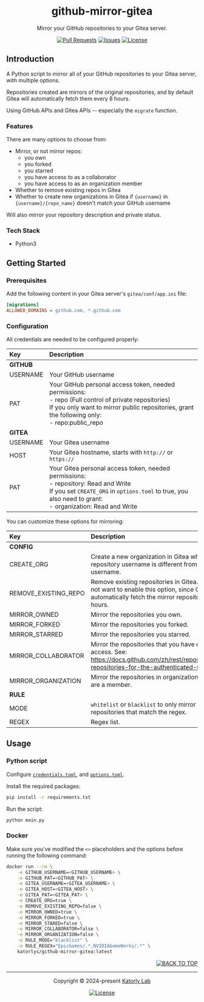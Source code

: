 <a name="readme-top"></a>
<div align="center">

<!-- <a href="#">
  <img src="https://github.com/katorlys/.github/blob/main/assets/logo/logo.png" height="100">
</a><br> -->

<h1>
  github-mirror-gitea
</h1>

<p>
  Mirror your GitHub repositories to your Gitea server.
</p>

[![Pull Requests][github-pr-badge]][github-pr-link]
[![Issues][github-issue-badge]][github-issue-link]
[![License][github-license-badge]](LICENSE)

</div>


<!-- Main Body -->

## Introduction
A Python script to mirror all of your GitHub repositories to your Gitea server, with multiple options.

Repositories created are mirrors of the original repositories, and by default Gitea will automatically fetch them every 8 hours.

Using GitHub APIs and Gitea APIs -- especially the `migrate` function.

### Features
There are many options to choose from:
- Mirror, or not mirror repos:
  - you own
  - you forked
  - you starred
  - you have access to as a collaborator
  - you have access to as an organization member
- Whether to remove existing repos in Gitea
- Whether to create new organizations in Gitea if `{username}` in `{username}/{repo_name}` doesn't match your GitHub username

Will also mirror your repository description and private status.

### Tech Stack
- Python3


## Getting Started
### Prerequisites
Add the following content in your Gitea server's `gitea/conf/app.ini` file:
```ini
[migrations]
ALLOWED_DOMAINS = github.com, *.github.com
```

### Configuration
All credentials are needed to be configured properly:

| Key        | Description                                                                                                                                                                                                   |
|:-----------|:--------------------------------------------------------------------------------------------------------------------------------------------------------------------------------------------------------------|
| **GITHUB** |                                                                                                                                                                                                               |
| USERNAME   | Your GitHub username                                                                                                                                                                                          |
| PAT        | Your GitHub personal access token, needed permissions:<br> - repo (Full control of private repositories)<br> If you only want to mirror public repositories, grant the following only:<br> - repo:public_repo |
| **GITEA**  |                                                                                                                                                                                                               |
| USERNAME   | Your Gitea username                                                                                                                                                                                           |
| HOST       | Your Gitea hostname, starts with `http://` or `https://`                                                                                                                                                      |
| PAT        | Your Gitea personal access token, needed permissions:<br> - repository: Read and Write<br> If you set `CREATE_ORG` in `options.toml` to true, you also need to grant:<br> - organization: Read and Write      |

You can customize these options for mirroring:

| Key                  | Description                                                                                                                                                |
|:---------------------|:-----------------------------------------------------------------------------------------------------------------------------------------------------------|
| **CONFIG**           |                                                                                                                                                            |
| CREATE_ORG           | Create a new organization in Gitea when the repository username is different from your GitHub username.                                                    |
| REMOVE_EXISTING_REPO | Remove existing repositories in Gitea. You may not want to enable this option, since Gitea will automatically fetch the mirror repositories every 8 hours. |
| MIRROR_OWNED         | Mirror the repositories you own.                                                                                                                           |
| MIRROR_FORKED        | Mirror the repositories you forked.                                                                                                                        |
| MIRROR_STARRED       | Mirror the repositories you starred.                                                                                                                       |
| MIRROR_COLLABORATOR  | Mirror the repositories that you have collaborator access. See: https://docs.github.com/zh/rest/repos/repos#list-repositories-for-the-authenticated-user   |
| MIRROR_ORGANIZATION  | Mirror the repositories in organizations that you are a member.                                                                                            |
| **RULE**             |                                                                                                                                                            |
| MODE                 | `whitelist` or `blacklist` to only mirror or skip repositories that match the regex.                                                                       |
| REGEX                | Regex list.                                                                                                                                                |


## Usage
### Python script
Configure [`credentials.toml`](config/credentials.toml), and [ `options.toml`](config/options.toml).

Install the required packages:
```bash
pip install -r requirements.txt
```
Run the script:
```bash
python main.py
```

### Docker
Make sure you've modified the `<>` placeholders and the options before running the following command:
```bash
docker run --rm \
    -e GITHUB_USERNAME=<GITHUB_USERNAME> \
    -e GITHUB_PAT=<GITHUB_PAT> \
    -e GITEA_USERNAME=<GITEA_USERNAME> \
    -e GITEA_HOST=<GITEA_HOST> \
    -e GITEA_PAT=<GITEA_PAT> \
    -e CREATE_ORG=true \
    -e REMOVE_EXISTING_REPO=false \
    -e MIRROR_OWNED=true \
    -e MIRROR_FORKED=true \
    -e MIRROR_STARED=false \
    -e MIRROR_COLLABORATOR=false \
    -e MIRROR_ORGANIZATION=false \
    -e RULE_MODE="blacklist" \
    -e RULE_REGEX="EpicGames/.*,NVIDIAGameWorks/.*" \
    katorlys/github-mirror-gitea:latest
```


<!-- /Main Body -->


<div align="right">
  
[![BACK TO TOP][back-to-top-button]](#readme-top)

</div>

---

<div align="center">

<p>
  Copyright &copy; 2024-present <a target="_blank" href="https://github.com/katorlys">Katorly Lab</a>
</p>

[![License][github-license-badge-bottom]](LICENSE)

</div>

[back-to-top-button]: https://img.shields.io/badge/BACK_TO_TOP-151515?style=flat-square
[github-pr-badge]: https://img.shields.io/github/issues-pr/katorlys/github-mirror-gitea?label=pulls&labelColor=151515&color=79E096&style=flat-square
[github-pr-link]: https://github.com/katorlys/github-mirror-gitea/pulls
[github-issue-badge]: https://img.shields.io/github/issues/katorlys/github-mirror-gitea?labelColor=151515&color=FFC868&style=flat-square
[github-issue-link]: https://github.com/katorlys/github-mirror-gitea/issues
[github-license-badge]: https://img.shields.io/github/license/katorlys/github-mirror-gitea?labelColor=151515&color=EFEFEF&style=flat-square
<!-- https://img.shields.io/badge/license-CC_BY--NC--SA_4.0-EFEFEF?labelColor=151515&style=flat-square -->
[github-license-badge-bottom]: https://img.shields.io/github/license/katorlys/github-mirror-gitea?labelColor=151515&color=EFEFEF&style=for-the-badge
<!-- https://img.shields.io/badge/license-CC_BY--NC--SA_4.0-EFEFEF?labelColor=151515&style=for-the-badge -->